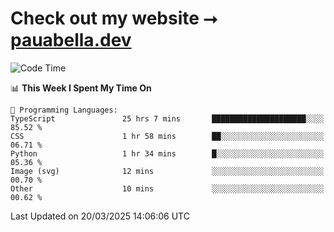 # Check out my website ⭢ [pauabella.dev](https://pauabella.dev)

<!--START_SECTION:waka-->
![Code Time](http://img.shields.io/badge/Code%20Time-4%2C232%20hrs%2058%20mins-blue)

📊 **This Week I Spent My Time On** 

```text
💬 Programming Languages: 
TypeScript               25 hrs 7 mins       █████████████████████░░░░   85.52 % 
CSS                      1 hr 58 mins        ██░░░░░░░░░░░░░░░░░░░░░░░   06.71 % 
Python                   1 hr 34 mins        █░░░░░░░░░░░░░░░░░░░░░░░░   05.36 % 
Image (svg)              12 mins             ░░░░░░░░░░░░░░░░░░░░░░░░░   00.70 % 
Other                    10 mins             ░░░░░░░░░░░░░░░░░░░░░░░░░   00.62 % 
```


 Last Updated on 20/03/2025 14:06:06 UTC
<!--END_SECTION:waka-->
